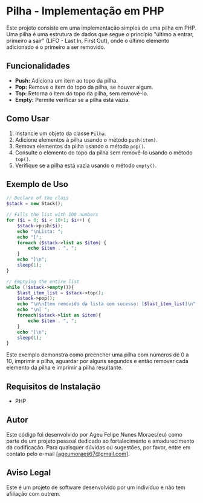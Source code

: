 # Pilha - Implementação em PHP

Este projeto consiste em uma implementação simples de uma pilha em PHP. Uma pilha é uma estrutura de dados que segue o princípio "último a entrar, primeiro a sair" (LIFO - Last In, First Out), onde o último elemento adicionado é o primeiro a ser removido.

## Funcionalidades

- **Push:** Adiciona um item ao topo da pilha.
- **Pop:** Remove o item do topo da pilha, se houver algum.
- **Top:** Retorna o item do topo da pilha, sem removê-lo.
- **Empty:** Permite verificar se a pilha está vazia.

## Como Usar

1. Instancie um objeto da classe `Pilha`.
2. Adicione elementos à pilha usando o método `push(item)`.
3. Remova elementos da pilha usando o método `pop()`.
4. Consulte o elemento do topo da pilha sem removê-lo usando o método `top()`.
5. Verifique se a pilha está vazia usando o método `empty()`.

## Exemplo de Uso

```php
// Declare of the class
$stack = new Stack();

// Fills the list with 100 numbers
for ($i = 0; $i < 10+1; $i++) {
    $stack->push($i);
    echo "\nLista: ";
    echo "[";
    foreach ($stack->list as $item) {
        echo $item . ", ";
    }
    echo "]\n";
    sleep(1);
}

// Emptying the entire list
while (!$stack->empty()){
    $last_item_list = $stack->top();
    $stack->pop();
    echo "\n\nItem removido da lista com sucesso: [$last_item_list]\n";
    echo "\n[ ";
    foreach($stack->list as $item){
        echo $item . ", ";
    }
    echo "]\n";
    sleep(1);
}
```

Este exemplo demonstra como preencher uma pilha com números de 0 a 10, imprimir a pilha, aguardar por alguns segundos e então remover cada elemento da pilha e imprimir a pilha resultante.

## Requisitos de Instalação

- PHP

## Autor

Este código foi desenvolvido por Ageu Felipe Nunes Moraes(eu) como parte de um projeto pessoal dedicado ao fortalecimento e amadurecimento da codificação. Para quaisquer dúvidas ou sugestões, por favor, entre em contato pelo e-mail [ageumoraes67@gmail.com].

## Aviso Legal

Este é um projeto de software desenvolvido por um indivíduo e não tem afiliação com outrem.
